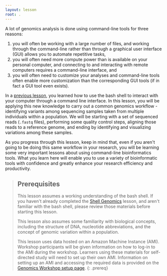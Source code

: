 ```yaml
---
layout: lesson
root: .
---
```


A lot of genomics analysis is done using command-line tools for three reasons: 
1) you will often be working with a large number of files,
and working through the command-line rather than through a graphical user interface (GUI) allows you to automate repetitive tasks, 
2) you
will often need more compute power than is available on your personal computer, and connecting to and interacting with remote computers
requires a command-line interface, and 
3) you will often need to customize your analyses and command-line tools often enable more 
customization than the corresponding GUI tools (if in fact a GUI tool even exists). 

In a [previous lesson](http://www.datacarpentry.org/shell-genomics/), you learned how to use the bash shell to interact with your computer through a command line interface. In this 
lesson, you will be applying this new knowledge to carry out a common genomics workflow - identifying variants among sequencing samples 
taken from multiple individuals within a population. We will be starting with a set of sequenced reads (`.fastq` files), performing
some quality control steps, aligning those reads to a reference genome, and ending by identifying and visualizing variations among these
samples. 

As you progress through this lesson, keep in mind that, even if you aren't going to be doing this same workflow in your research, 
you will be learning some very important lessons about using command-line bioinformatics tools. What you learn here will enable you to 
use a variety of bioinformatic tools with confidence and greatly enhance your research efficiency and productivity.

> ## Prerequisites
>
> This lesson assumes a working understanding of the bash shell. If you haven't already completed the [Shell Genomics](http://www.datacarpentry.org/shell-genomics/) lesson, and aren't familiar with the bash shell, please review those materials
> before starting this lesson.
>
> This lesson also assumes some familiarity with biological concepts, including the structure of DNA, nucleotide abbreviations, and the 
> concept of genomic variation within a population. 
>
> This lesson uses data hosted on an Amazon Machine Instance (AMI). Workshop participants will be given information on how
> to log-in to the AMI during the workshop. Learners using these materials for self-directed study will need to set up their own
> AMI. Information on setting up an AMI and accessing the required data is provided on the [Genomics Workshop setup page](http://www.datacarpentry.org/genomics-workshop/setup/).
{: .prereq}

